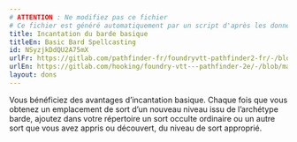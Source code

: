 ```yaml
---
# ATTENTION : Ne modifiez pas ce fichier
# Ce fichier est généré automatiquement par un script d'après les données du module Foundry VTT officiel et de sa traduction
title: Incantation du barde basique
titleEn: Basic Bard Spellcasting
id: NSyzjkDdQU2A75mX
urlFr: https://gitlab.com/pathfinder-fr/foundryvtt-pathfinder2-fr/-/blob/master/data/feats/NSyzjkDdQU2A75mX.htm
urlEn: https://gitlab.com/hooking/foundry-vtt---pathfinder-2e/-/blob/master/packs/data/feats.db/basic-bard-spellcasting.json
layout: dons
---
```

Vous bénéficiez des avantages d’incantation basique. Chaque fois que vous obtenez un emplacement de sort d’un nouveau niveau issu de l’archétype barde, ajoutez dans votre répertoire un sort occulte ordinaire ou un autre sort que vous avez appris ou découvert, du niveau de sort approprié.
